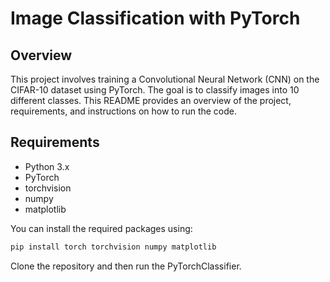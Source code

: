 # Image Classification with PyTorch

## Overview

This project involves training a Convolutional Neural Network (CNN) on the CIFAR-10 dataset using PyTorch. The goal is to classify images into 10 different classes. This README provides an overview of the project, requirements, and instructions on how to run the code.

## Requirements

- Python 3.x
- PyTorch
- torchvision
- numpy
- matplotlib

You can install the required packages using:

```bash
pip install torch torchvision numpy matplotlib
```

Clone the repository and then run the PyTorchClassifier. 
